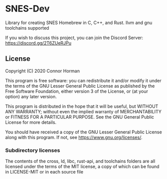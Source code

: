 # SNES-Dev
Library for creating SNES Homebrew in C, C++, and Rust. llvm and gnu toolchains supported

If you wish to discuss this project, you can join the Discord Server: <https://discord.gg/2T6ZUeRJPu>

## License

Copyright (C) 2020  Connor Horman

This program is free software: you can redistribute it and/or modify
it under the terms of the GNU Lesser General Public License as published by
the Free Software Foundation, either version 3 of the License, or
(at your option) any later version.

This program is distributed in the hope that it will be useful,
but WITHOUT ANY WARRANTY; without even the implied warranty of
MERCHANTABILITY or FITNESS FOR A PARTICULAR PURPOSE.  See the
GNU General Public License for more details.

You should have received a copy of the GNU Lesser General Public License
along with this program.  If not, see <https://www.gnu.org/licenses/>.

### Subdirectory licenses

The contents of the cross, ld, libc, rust-api, and toolchains folders are all licensed under the terms of the MIT license, a copy of which can be found in LICENSE-MIT or in each source file

